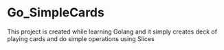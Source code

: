 # Go_SimpleCards
This project is created while learning Golang and it simply creates deck of playing cards and do simple operations using Slices

